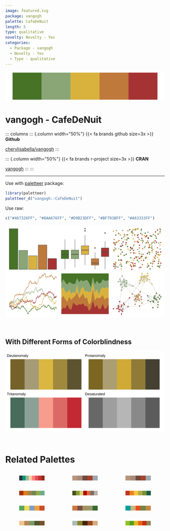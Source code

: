 ```yaml
---
image: featured.svg
package: vangogh
palette: CafeDeNuit
length: 5
type: qualitative
novelty: Novelty - Yes
categories:
  - Package - vangogh
  - Novelty - Yes
  - Type - qualitative
---
```


![](featured.svg)

# vangogh - CafeDeNuit 

::: columns
::: {.column width="50%"}
{{< fa brands github size=3x >}}
**Github**

[cherylisabella/vangogh](https://github.com/cherylisabella/vangogh)
:::

::: {.column width="50%"}
{{< fa brands r-project size=3x >}}
**CRAN**

[vangogh](https://CRAN.R-project.org/package=vangogh)
:::
:::

<hr> 

Use with [paletteer](https://emilhvitfeldt.github.io/paletteer/) package:

```r
library(paletteer)
paletteer_d("vangogh::CafeDeNuit")
```

Use raw:

```r
c("#467326FF", "#8AA676FF", "#D9B23DFF", "#BF793BFF", "#A63333FF")
``` 

![](examples.png) 

  <br>
  
  ## With Different Forms of Colorblindness
  
  ![](colorblind.svg) 

<br>

# Related Palettes

<div class="list" style="display: grid; grid-template-columns: auto auto auto;"> <figure class="figure">
<a href="../../awtools/a_palette/"> <img src="../../awtools/a_palette/featured.svg" style="width: 100%;" class="figure-img"></a>
</figure> <figure class="figure">
<a href="../../ButterflyColors/hamadryas_feronia/"> <img src="../../ButterflyColors/hamadryas_feronia/featured.svg" style="width: 100%;" class="figure-img"></a>
</figure> <figure class="figure">
<a href="../../ButterflyColors/hamadryas_feronia/"> <img src="../../ButterflyColors/hamadryas_feronia/featured.svg" style="width: 100%;" class="figure-img"></a>
</figure> <figure class="figure">
<a href="../../ggthemes/excel_Wisp/"> <img src="../../ggthemes/excel_Wisp/featured.svg" style="width: 100%;" class="figure-img"></a>
</figure> <figure class="figure">
<a href="../../NatParksPalettes/SmokyMtns/"> <img src="../../NatParksPalettes/SmokyMtns/featured.svg" style="width: 100%;" class="figure-img"></a>
</figure> <figure class="figure">
<a href="../../MetBrewer/Homer2/"> <img src="../../MetBrewer/Homer2/featured.svg" style="width: 100%;" class="figure-img"></a>
</figure> <figure class="figure">
<a href="../../lisa/JackYoungerman/"> <img src="../../lisa/JackYoungerman/featured.svg" style="width: 100%;" class="figure-img"></a>
</figure> <figure class="figure">
<a href="../../calecopal/conifer/"> <img src="../../calecopal/conifer/featured.svg" style="width: 100%;" class="figure-img"></a>
</figure> <figure class="figure">
<a href="../../wesanderson/AsteroidCity1/"> <img src="../../wesanderson/AsteroidCity1/featured.svg" style="width: 100%;" class="figure-img"></a>
</figure> <figure class="figure">
<a href="../../calecopal/oak/"> <img src="../../calecopal/oak/featured.svg" style="width: 100%;" class="figure-img"></a>
</figure> <figure class="figure">
<a href="../../lisa/GrantWood/"> <img src="../../lisa/GrantWood/featured.svg" style="width: 100%;" class="figure-img"></a>
</figure> <figure class="figure">
<a href="../../ggthemes/excel_Facet/"> <img src="../../ggthemes/excel_Facet/featured.svg" style="width: 100%;" class="figure-img"></a>
</figure> 
</div>
